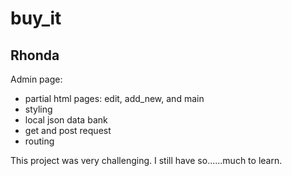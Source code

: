 # buy_it

## Rhonda

Admin page:

* partial html pages: edit, add_new, and main
* styling
* local json data bank
* get and post request
* routing

This project was very challenging.  I still have so......much to learn.  

